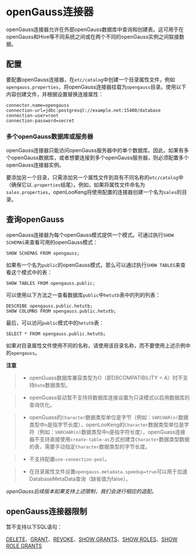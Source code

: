 
# openGauss连接器

openGauss连接器允许在外部openGauss数据库中查询和创建表。这可用于在openGauss和Hive等不同系统之间或在两个不同的openGauss实例之间联接数据。

## 配置

要配置openGauss连接器，在`etc/catalog`中创建一个目录属性文件，例如`opengauss.properties`，将openGauss连接器挂载为`opengauss`目录。使用以下内容创建文件，并根据设置替换连接属性：

``` properties
connector.name=opengauss
connection-url=jdbc:postgresql://example.net:15400/database
connection-user=root
connection-password=secret
```

### 多个openGauss数据库或服务器

openGauss连接器只能访问openGauss服务器中的单个数据库。因此，如果有多个openGauss数据库，或者想要连接到多个openGauss服务器，则必须配置多个openGauss连接器实例。

要添加另一个目录，只需添加另一个属性文件到具有不同名称的`etc/catalog`中（确保它以`.properties`结尾）。例如，如果将属性文件命名为`sales.properties`，openLooKeng将使用配置的连接器创建一个名为`sales`的目录。

## 查询openGauss

openGauss连接器为每个openGauss模式提供一个模式。可通过执行`SHOW SCHEMAS`来查看可用的openGauss模式：

    SHOW SCHEMAS FROM opengauss;

如果有一个名为`public`的openGauss模式，那么可以通过执行`SHOW TABLES`来查看这个模式中的表：

    SHOW TABLES FROM opengauss.public;

可以使用以下方法之一查看数据库`public`中`hetutb`表中的列的列表：

    DESCRIBE opengauss.public.hetutb;
    SHOW COLUMNS FROM opengauss.public.hetutb;

最后，可以访问`public`模式中的`hetutb`表：

    SELECT * FROM opengauss.public.hetutb;

如果对目录属性文件使用不同的名称，请使用该目录名称，而不要使用上述示例中的`opengauss`。

**注意**

> - openGuass数据库兼容类型为O（即DBCOMPATIBILITY = A）时不支持`Date`数据类型。

> - openGuass驱动暂不支持将数据库连接设置为只读模式以启用数据库的查询优化。

> - openGuass的`Character`数据类型单位是字节（例如：`VARCHAR(n)`数据类型中`n`是指字节长度），openLooKeng的`Character`数据类型单位是字符（例如：`VARCHAR(n)`数据类型中`n`是指字符长度），openGuass连接器不支持直接使用`create-table-as`方式创建含`Character`数据类型数据的表，需要手动指定`Character`数据类型的字节长度。

> - 不支持配置`use-connection-pool`。

> - 在目录属性文件设置`opengauss.metadata.speedup=true`可以用于加速DatabaseMetaData查询（缺省值为false）。

*openGauss后续版本如果支持上述限制，我们会进行相应的适配。*

## openGauss连接器限制

暂不支持以下SQL语句：

[DELETE](../sql/delete.html)、[GRANT](../sql/grant.html)、[REVOKE](../sql/revoke.html)、[SHOW GRANTS](../sql/show-grants.html)、[SHOW ROLES](../sql/show-roles.html)、[SHOW ROLE GRANTS](../sql/show-role-grants.html)